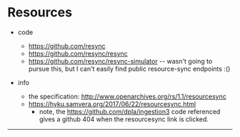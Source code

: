 
# Resources
- code
    - https://github.com/resync
    - https://github.com/resync/resync
    - https://github.com/resync/resync-simulator -- wasn't going to pursue this, but I can't easily find public resource-sync endpoints  :()

- info
    - the specification: <http://www.openarchives.org/rs/1.1/resourcesync>
    - <https://hyku.samvera.org/2017/06/22/resourcesync.html>
        - note, the <https://github.com/dpla/ingestion3> code referenced gives a github 404 when the resourcesync link is clicked.


---
